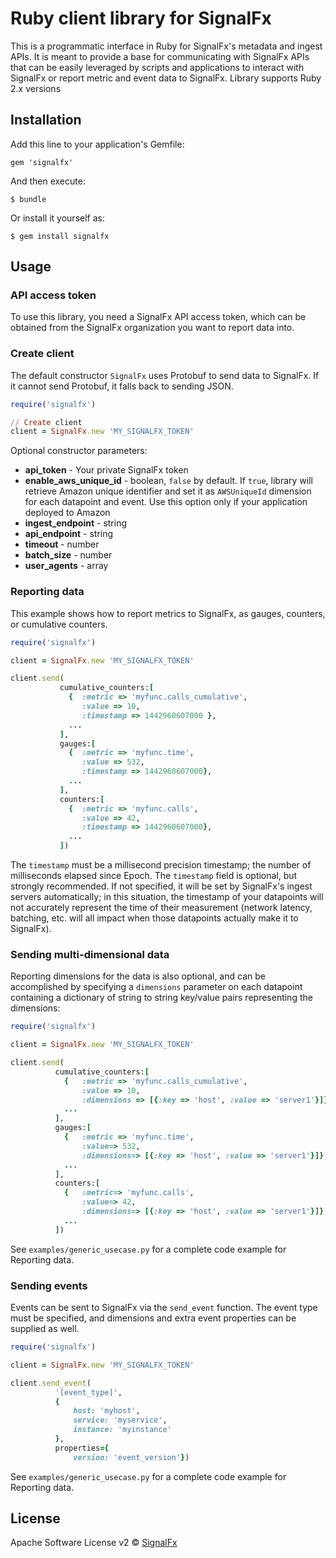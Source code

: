 # Ruby client library for SignalFx

This is a programmatic interface in Ruby for SignalFx's metadata and ingest APIs. It is meant to provide a base for communicating with SignalFx APIs that can be easily leveraged by scripts and applications to interact with SignalFx or report metric and event data to SignalFx.
Library supports Ruby 2.x versions

## Installation

Add this line to your application's Gemfile:

    gem 'signalfx'

And then execute:

    $ bundle

Or install it yourself as:

    $ gem install signalfx

## Usage

### API access token

To use this library, you need a SignalFx API access token, which can be obtained from the SignalFx organization you want to report data into.

### Create client

The default constructor `SignalFx` uses Protobuf to send data to SignalFx. If it cannot send Protobuf, it falls back to sending JSON.

```ruby
require('signalfx')

// Create client
client = SignalFx.new 'MY_SIGNALFX_TOKEN'
```

Optional constructor parameters:
+ **api_token** - Your private SignalFx token
+ **enable_aws_unique_id** - boolean, `false` by default.
       If `true`, library will retrieve Amazon unique identifier
       and set it as `AWSUniqueId` dimension for each datapoint and event.
       Use this option only if your application deployed to Amazon
+ **ingest_endpoint** - string
+ **api_endpoint** - string
+ **timeout** - number
+ **batch_size** - number
+ **user_agents** - array

### Reporting data

This example shows how to report metrics to SignalFx, as gauges, counters, or cumulative counters. 

```ruby
require('signalfx')

client = SignalFx.new 'MY_SIGNALFX_TOKEN'

client.send(
           cumulative_counters:[
             {  :metric => 'myfunc.calls_cumulative', 
                :value => 10, 
                :timestamp => 1442960607000 },
             ...
           ],
           gauges:[
             {  :metric => 'myfunc.time', 
                :value => 532, 
                :timestamp => 1442960607000},
             ...
           ],
           counters:[
             {  :metric => 'myfunc.calls', 
                :value => 42, 
                :timestamp => 1442960607000},
             ...
           ])
```
The `timestamp` must be a millisecond precision timestamp; the number of milliseconds elapsed since Epoch. The `timestamp` field is optional, but strongly recommended. If not specified, it will be set by SignalFx's ingest servers automatically; in this situation, the timestamp of your datapoints will not accurately represent the time of their measurement (network latency, batching, etc. will all impact when those datapoints actually make it to SignalFx).

### Sending multi-dimensional data

Reporting dimensions for the data is also optional, and can be accomplished by specifying a `dimensions` parameter on each datapoint containing a dictionary of string to string key/value pairs representing the dimensions:


```ruby
require('signalfx')

client = SignalFx.new 'MY_SIGNALFX_TOKEN'

client.send(
          cumulative_counters:[
            {   :metric => 'myfunc.calls_cumulative', 
                :value => 10, 
                :dimensions => [{:key => 'host', :value => 'server1'}]},
            ...
          ],
          gauges:[
            {   :metric => 'myfunc.time', 
                :value=> 532, 
                :dimensions=> [{:key => 'host', :value => 'server1'}]},
            ...
          ],
          counters:[
            {   :metric=> 'myfunc.calls', 
                :value=> 42, 
                :dimensions=> [{:key => 'host', :value => 'server1'}]},
            ...
          ])
```
See `examples/generic_usecase.py` for a complete code example for Reporting data.

### Sending events

Events can be sent to SignalFx via the `send_event` function. The
event type must be specified, and dimensions and extra event properties
can be supplied as well.


```ruby
require('signalfx')

client = SignalFx.new 'MY_SIGNALFX_TOKEN'

client.send_event(
          '[event_type]',
          {
              host: 'myhost',
              service: 'myservice',
              instance: 'myinstance'
          },
          properties={
              version: 'event_version'})
```

See `examples/generic_usecase.py` for a complete code example for Reporting data.

## License

Apache Software License v2 © [SignalFx](https://signalfx.com)
